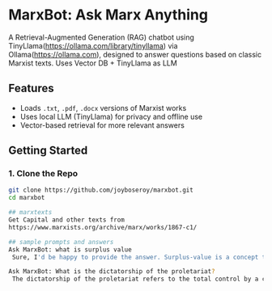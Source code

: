 # MarxBot: Ask Marx Anything
A Retrieval-Augmented Generation (RAG) chatbot using TinyLlama(https://ollama.com/library/tinyllama) via Ollama(https://ollama.com), designed to answer questions based on classic Marxist texts.
Uses Vector DB + TinyLlama as LLM

## Features
- Loads `.txt`, `.pdf`, `.docx` versions of Marxist works
- Uses local LLM (TinyLlama) for privacy and offline use
- Vector-based retrieval for more relevant answers

## Getting Started
### 1. Clone the Repo

```bash
git clone https://github.com/joyboseroy/marxbot.git
cd marxbot

## marxtexts
Get Capital and other texts from
https://www.marxists.org/archive/marx/works/1867-c1/

## sample prompts and answers
Ask MarxBot: what is surplus value
 Sure, I'd be happy to provide the answer. Surplus-value is a concept that refers to the additional profit or revenue that can be generated by capitalists by using technology and machinery. This extra revenue is created through the reduction of the necessary input (i.e., the cost of producing goods or services) for a given level of output, which is known as the "absolute surplus-value." Relative surplus-value refers to the additional profit generated when a different method of production such as the use of machines or animals is used in place of humans. This extra revenue can be seen as the capitalist mode's ability to reduce costs and increase output while still maintaining profitability.

Ask MarxBot: What is the dictatorship of the proletariat?
 The dictatorship of the proletariat refers to the total control by a class over another class, specifically referring to the political power held by workers who are organized as a ruling class. This control is achieved through entire sections of the ruled classes being "rapidly" (i.e., rapidly) thrust into the proletariat, while also providing them with new elements of education and progress in order for the proletariat to drag the bougeoisie (the ruled classes) into the political arena. The proletariat itself furnishes its own instruments of political and general education through its weapons for fighting the bougeoisie, i.e., it furnishes them with the weapons they need to wage their struggle against the bougeoisie.
